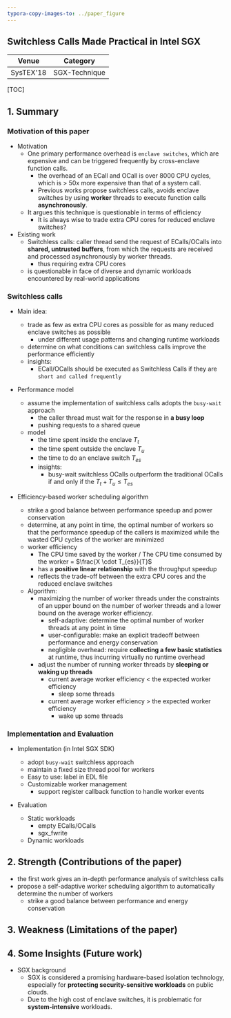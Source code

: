```yaml
---
typora-copy-images-to: ../paper_figure
---
```

Switchless Calls Made Practical in Intel SGX
------------------------------------------
|           Venue            |       Category       |
| :------------------------: | :------------------: |
| SysTEX'18 | SGX-Technique |
[TOC]

## 1. Summary
### Motivation of this paper

- Motivation
  - One primary performance overhead is `enclave switches`, which are expensive and can be triggered frequently by cross-enclave function calls.
    - the overhead of an ECall and OCall is over 8000 CPU cycles, which is > 50x more expensive than that of a system call.
    - Previous works propose switchless calls, avoids enclave switches by using **worker** threads to execute function calls **asynchronously**.
  - It argues this technique is questionable in terms of efficiency
    - It is always wise to trade extra CPU cores for reduced enclave switches?
- Existing work
  - Switchless calls: caller thread send the request of ECalls/OCalls into **shared, untrusted buffers**, from which the requests are received and processed asynchronously by worker threads.
    - thus requiring extra CPU cores
  - is questionable in face of diverse and dynamic workloads encountered by real-world applications

### Switchless calls

- Main idea:
  - trade as few as extra CPU cores as possible for as many reduced enclave switches as possible
    - under different usage patterns and changing runtime workloads
  - determine on what conditions can switchless calls improve the performance efficiently
  - insights:
    - ECall/OCalls should be executed as Switchless Calls if they are `short and called frequently`

- Performance model
  
  - assume the implementation of switchless calls adopts the `busy-wait` approach
    - the caller thread must wait for the response in **a busy loop**
    - pushing requests to a shared queue
  - model
    - the time spent inside the enclave $T_t$
    - the time spent outside the enclave $T_u$
    - the time to do an enclave switch $T_{es}$
    - insights:
      - busy-wait switchless OCalls outperform the traditional OCalls if and only if the $T_t + T_u \leq T_{es}$
  
- Efficiency-based worker scheduling algorithm 

  - strike a good balance between performance speedup and power conservation
  - determine, at any point in time, the optimal number of workers so that the performance speedup of the callers is maximized while the wasted CPU cycles of the worker are minimized
  - worker efficiency
    - The CPU time saved by the worker / The CPU time consumed by the worker = $\frac{X \cdot T_{es}}{T}$
    - has a **positive linear relationship** with the throughput speedup
    - reflects the trade-off between the extra CPU cores and the reduced enclave switches
  - Algorithm:
    - maximizing the number of worker threads under the constraints of an upper bound on the number of worker threads and a lower bound on the average worker efficiency.
      - self-adaptive: determine the optimal number of worker threads at any point in time
      - user-configurable: make an explicit tradeoff between performance and energy conservation
      - negligible overhead: require **collecting a few basic statistics** at runtime, thus incurring virtually no runtime overhead
    - adjust the number of running worker threads by **sleeping or waking up threads**
      - current average worker efficiency < the expected worker efficiency 
        - sleep some threads
      - current average worker efficiency > the expected worker efficiency
        - wake up some threads

### Implementation and Evaluation
- Implementation (in Intel SGX SDK)
  - adopt `busy-wait` switchless approach 
  - maintain a fixed size thread pool for workers 
  - Easy to use: label in EDL file
  - Customizable worker management
    - support register callback function to handle worker events

- Evaluation
  - Static workloads
    - empty ECalls/OCalls
    - sgx_fwrite
  - Dynamic workloads

## 2. Strength (Contributions of the paper)

- the first work gives an in-depth performance analysis of switchless calls
- propose a self-adaptive worker scheduling algorithm to automatically determine the number of workers 
  - strike a good balance between performance and energy conservation

## 3. Weakness (Limitations of the paper)

## 4. Some Insights (Future work)

- SGX background
  - SGX is considered a promising hardware-based isolation technology, especially for **protecting security-sensitive workloads** on public clouds.
  - Due to the high cost of enclave switches, it is problematic for **system-intensive** workloads.

